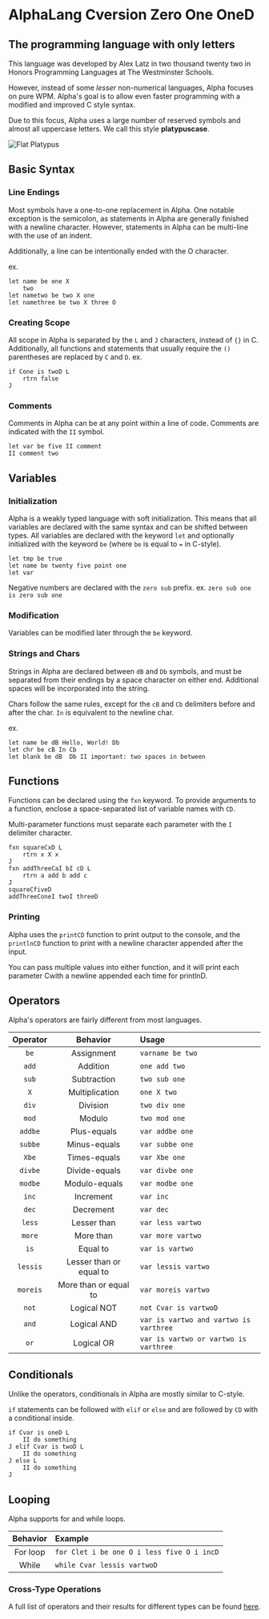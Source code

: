 
# AlphaLang Cversion Zero One OneD

## The programming language with only letters

This language was developed by Alex Latz in two thousand twenty two
in Honors Programming Languages at The Westminster Schools.

However, instead of some *lesser* non-numerical languages,
Alpha focuses on pure WPM.
Alpha's goal is to allow even faster programming with a
modified and improved C style syntax.

Due to this focus, Alpha uses a large number of reserved symbols and
almost all uppercase letters. We call this style **platypuscase**.

![Flat Platypus](https://www.nhm.ac.uk/content/dam/nhmwww/discover/platypus-puzzle/platypus-full-width.jpg.thumb.1160.1160.jpg)

## Basic Syntax

### Line Endings

Most symbols have a one-to-one replacement in Alpha. One notable exception is the semicolon, as statements in Alpha are generally finished with a newline character.
However, statements in Alpha can be multi-line with the use of an indent.

Additionally, a line can be intentionally ended with the O character.

ex. 
```
let name be one X
    two
let nametwo be two X one
let namethree be two X three O
```

### Creating Scope

All scope in Alpha is separated by the `L` and `J` characters, instead of `{}` in C. 
Additionally, all functions and statements that usually require the `()` parentheses are replaced by `C` and `D`.
ex. 
```
if Cone is twoD L
    rtrn false
J
```

### Comments

Comments in Alpha can be at any point within a line of code. 
Comments are indicated with the `II` symbol.

```
let var be five II comment
II comment two
```


## Variables

### Initialization

Alpha is a weakly typed language with soft initialization.
This means that all variables are declared with the same syntax and can be shifted between types.
All variables are declared with the keyword `let` and optionally initialized with the keyword `be` (where `be` is equal to `=` in C-style).

```
let tmp be true  
let name be twenty five point one
let var
```

Negative numbers are declared with the `zero sub` prefix.
ex. `zero sub one is zero sub one`

### Modification

Variables can be modified later through the `be` keyword.

### Strings and Chars

Strings in Alpha are declared between `dB` and `Db` symbols, and must be separated from their endings by a space character on either end.
Additional spaces will be incorporated into the string.

Chars follow the same rules, except for the `cB` and `Cb` delimiters before and after the char. `In` is equivalent to the newline char. 

ex. 
```
let name be dB Hello, World! Db
let chr be cB In Cb
let blank be dB  Db II important: two spaces in between
```

## Functions

Functions can be declared using the `fxn` keyword. To provide arguments to a function, enclose a space-separated list of variable names with `CD`.

Multi-parameter functions must separate each parameter with the `I` delimiter character. 
```
fxn squareCxD L
    rtrn x X x
J
fxn addThreeCaI bI cD L
    rtrn a add b add c
J
squareCfiveD
addThreeConeI twoI threeD
```

### Printing

Alpha uses the `printCD` function to print output to the console, and the `printlnCD` function to print with a newline character appended after the input.

You can pass multiple values into either function, and it will print each parameter Cwith a newline appended each time for printlnD.

## Operators

Alpha's operators are fairly different from most languages.

| Operator |        Behavior         | Usage                                  |
|:--------:|:-----------------------:|:---------------------------------------|
|   `be`   |       Assignment        | `varname be two`                       |
|  `add`   |        Addition         | `one add two`                          |
|  `sub`   |       Subtraction       | `two sub one`                          |
|   `X`    |     Multiplication      | `one X two`                            |
|  `div`   |        Division         | `two div one`                          |
|  `mod`   |         Modulo          | `two mod one`                          |
| `addbe`  |       Plus-equals       | `var addbe one`                        |
| `subbe`  |      Minus-equals       | `var subbe one`                        |
|  `Xbe`   |      Times-equals       | `var Xbe one`                          |
| `divbe`  |      Divide-equals      | `var divbe one`                        |
| `modbe`  |      Modulo-equals      | `var modbe one`                        |
|  `inc`   |        Increment        | `var inc`                              |
|  `dec`   |        Decrement        | `var dec`                              |
|  `less`  |       Lesser than       | `var less vartwo`                      |
|  `more`  |        More than        | `var more vartwo`                      |
|   `is`   |        Equal to         | `var is vartwo`                        |
| `lessis` | Lesser than or equal to | `var lessis vartwo`                    |
| `moreis` |  More than or equal to  | `var moreis vartwo`                    |
|  `not`   |       Logical NOT       | `not Cvar is vartwoD`                  |
|  `and`   |       Logical AND       | `var is vartwo and vartwo is varthree` |
|   `or`   |       Logical OR        | `var is vartwo or vartwo is varthree`  |

## Conditionals

Unlike the operators, conditionals in Alpha are mostly similar to C-style.

`if` statements can be followed with `elif` or `else` and are followed by `CD` with a conditional inside. 

```
if Cvar is oneD L
    II do something
J elif Cvar is twoD L
    II do something
J else L
    II do something
J
```

## Looping

Alpha supports for and while loops.

| Behavior | Example                                    |
|:--------:|:-------------------------------------------|
| For loop | `for Clet i be one O i less five O i incD` |
|  While   | `while Cvar lessis vartwoD`                |


### Cross-Type Operations

A full list of operators and their results for different types can be found [here](https://docs.google.com/spreadsheets/d/1QlgnHaIWgfmdPA5GC0O03QBLwU0wPlMuLVbpba64jYk/edit?usp=sharing).
